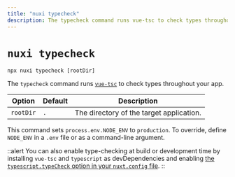 ```yaml
---
title: "nuxi typecheck"
description: The typecheck command runs vue-tsc to check types throughout your app.
---
```


# `nuxi typecheck`

```{bash}
npx nuxi typecheck [rootDir]
```

The `typecheck` command runs [`vue-tsc`](https://github.com/johnsoncodehk/volar/tree/master/vue-language-tools/vue-tsc) to check types throughout your app.

Option        | Default          | Description
-------------------------|-----------------|------------------
`rootDir` | `.` | The directory of the target application.

This command sets `process.env.NODE_ENV` to `production`. To override, define `NODE_ENV` in a `.env` file or as a command-line argument.

::alert
You can also enable type-checking at build or development time by installing `vue-tsc` and `typescript` as devDependencies and enabling [the `typescript.typeCheck` option in your `nuxt.config` file](/docs/api/configuration/nuxt-config#typescript).
::
